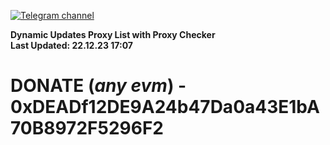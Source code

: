 [![Telegram channel](https://img.shields.io/endpoint?url=https://runkit.io/damiankrawczyk/telegram-badge/branches/master?url=https://t.me/n4z4v0d)](https://t.me/n4z4v0d) 

**Dynamic Updates Proxy List with Proxy Checker**  
**Last Updated: 22.12.23 17:07**

# DONATE (_any evm_) - 0xDEADf12DE9A24b47Da0a43E1bA70B8972F5296F2

